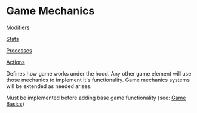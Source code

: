 # Game Mechanics

[Modifiers](./Modifiers-b18bf83c-5726-460a-adbf-eb58e63f3f0e.md)

[Stats](./Stats-c063ebc1-052e-457b-b378-dc755118b251.md)

[Processes](./Processes-2e5004fa-a82d-43bf-9711-8153e37c67ee.md)

[Actions](./Actions-62423a76-375f-46bd-968f-56981fcf2fb7.md)

Defines how game works under the hood. Any other game element will use those mechanics to implement it's functionality. Game mechanics systems will be extended as needed arises.

Must be implemented before adding base game functionality (see: [Game Basics](https://www.notion.so/2b1a9919-aaaa-4a60-92ef-09ce8b88e96b))